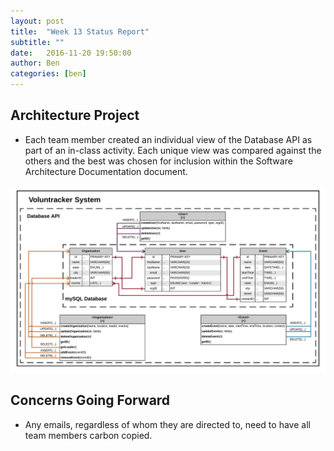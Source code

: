 ```yaml
---
layout: post
title:  "Week 13 Status Report"
subtitle: ""
date:   2016-11-20 19:50:00
author: Ben
categories: [ben]
---
```


## Architecture Project

* Each team member created an individual view of the Database API as part of an in-class activity. Each unique view was compared against the others and the best was chosen for inclusion within the Software Architecture Documentation document.

![alt text][logo]

[logo]: https://github.com/swen-440-team-6/swen-440-team-6.github.io/raw/master/images/database_api.jpeg "Logo Title Text 2"

## Concerns Going Forward

* Any emails, regardless of whom they are directed to, need to have all team members carbon copied.
